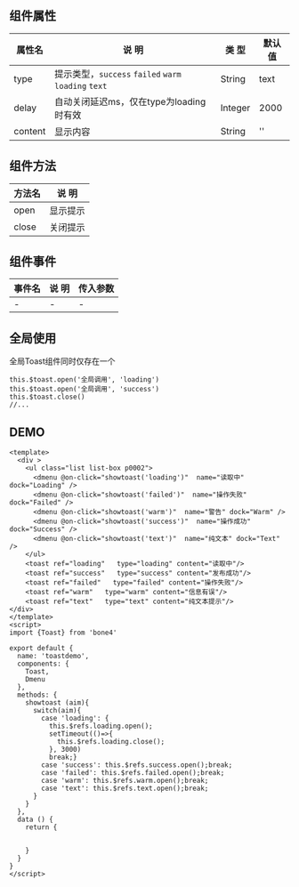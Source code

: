 ## 组件属性

| 属性名      | 说 明         | 类 型 |默认值  |
| ------------- |-----------|------| -----|
| type | 提示类型，`success` `failed` `warm` `loading` `text` | String | text |
| delay | 自动关闭延迟ms，仅在type为loading时有效 | Integer | 2000 |
| content | 显示内容 | String | '' |

## 组件方法

| 方法名 | 说 明 |
|-------|-------|
|  open   | 显示提示 |
| close | 关闭提示 |

## 组件事件

| 事件名 | 说 明 | 传入参数 |
|-------|----------|----|
| -   | - | - |

## 全局使用

全局Toast组件同时仅存在一个

```
this.$toast.open('全局调用', 'loading')
this.$toast.open('全局调用', 'success')
this.$toast.close()
//...
```


## DEMO
```
<template>
  <div >
    <ul class="list list-box p0002">
      <dmenu @on-click="showtoast('loading')"  name="读取中" dock="Loading" />
      <dmenu @on-click="showtoast('failed')"  name="操作失败" dock="Failed" />
      <dmenu @on-click="showtoast('warm')"  name="警告" dock="Warm" />
      <dmenu @on-click="showtoast('success')"  name="操作成功" dock="Success" />
      <dmenu @on-click="showtoast('text')"  name="纯文本" dock="Text" />
    </ul>
    <toast ref="loading"   type="loading" content="读取中"/>
    <toast ref="success"   type="success" content="发布成功"/>
    <toast ref="failed"   type="failed" content="操作失败"/>
    <toast ref="warm"   type="warm" content="信息有误"/>
    <toast ref="text"   type="text" content="纯文本提示"/>
</div>
</template>
<script>
import {Toast} from 'bone4'

export default {
  name: 'toastdemo',
  components: {
    Toast,
    Dmenu
  },
  methods: {
    showtoast (aim){
      switch(aim){
        case 'loading': {
          this.$refs.loading.open();
          setTimeout(()=>{
            this.$refs.loading.close();
          }, 3000)
          break;}
        case 'success': this.$refs.success.open();break;
        case 'failed': this.$refs.failed.open();break;
        case 'warm': this.$refs.warm.open();break;
        case 'text': this.$refs.text.open();break;
      }
    }
  },
  data () {
    return {


    }
  }
}
</script>
```
